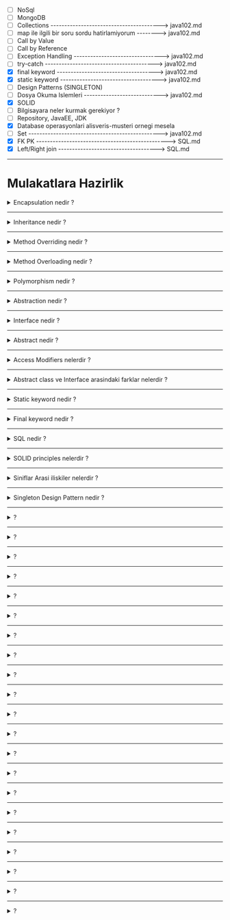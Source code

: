 - [ ] NoSql  
- [ ] MongoDB
- [ ] Collections ----------------------------------------> java102.md
- [ ] map ile ilgili bir soru sordu hatirlamiyorum --------> java102.md
- [ ] Call by Value
- [ ] Call by Reference
- [ ] Exception Handling --------------------------------> java102.md
- [ ] try-catch ----------------------------------------> java102.md
- [x] final keyword ------------------------------------> java102.md
- [x] static keyword ------------------------------------> java102.md
- [ ] Design Patterns (SINGLETON)
- [ ] Dosya Okuma Islemleri ----------------------------> java102.md
- [x] SOLID
- [ ] Bilgisayara neler kurmak gerekiyor ?
- [ ] Repository, JavaEE, JDK
- [x] Database operasyonlari alisveris-musteri ornegi mesela
- [ ] Set ------------------------------------------------> java102.md
- [x] FK PK ------------------------------------------------> SQL.md
- [x] Left/Right join  ------------------------------------> SQL.md
---
# Mulakatlara Hazirlik

<details>
    <summary>Encapsulation nedir ?</summary>

- **Encapsulation**, bir nesnenin sahip oldugu ozellik ve davranislarin gizlenmesidir.
- **Getter** ve **Setter** metotlari, koruma altina alinmis nesne ozelliklerine erismek icin kullanilan metotlardir.
- Bir sinifa ait niteliklerin ancak o sinifa ait metotlar tarafindan degistirilebilmesi ve okunabilmesi ilkesidir.
- Kitap adinda bir sinif olsun, degiskenlerinden biride sayfaSayisi olsun.
- Kitap sinifindan bir nesne olustururken sayfaSayisi negatif bir deger girilirse anlamsiz olur.
- Sinifa ait nitelikleri disaridan erisime kapatmak icin niteliklerin erisim belirleyicilerini **private** yapmaliyiz.
- Degiskenleri **private** yaparak koruma altina alip **public** **Getter** ve **Setter** metotlari ile kullanima sunulur.
- Yani **private** olan degiskenlere **getter** ve **setter** metotlari ile ulasabiliyoruz.
</details>

---
<details>
    <summary>Inheritance nedir ?</summary>

- Bir sinifin sahip oldugu ozellik ve davranislarin baska siniflara aktarilmasidir.
- Kalitim kullanarak birbiri ile iliskili bir grup nesnenin ortak ozelliklarini tanimlayan temel bir sinif olusturabiliriz.
- Bir sinif sadece bir sinifi inherit edebilir. (bir sinifin sadece bir ust sinifi olabilir).
- bir sinif diger bir sinifi extends anahtar sozcugunu kullanarak inherit eder.
- Bir UniversiteOgrencisi ve birde Ogrenci siniflari olsun. UniversiteOgrencisi, Ogrenci sinifini inherit eder, ondan miras alir cunku UniversiteOgrencisi'de bir Ogrencidir.
- cok guzel bir ornek : bir sinif olusturdugumuzda, default olarak Object sinifindan, parametresiz bir constructor(yapici blok) o olusturdugumuz sinifa miras kalir. Buda bir inheritance.
- A alt sinif B ust sinif
```java
public class A extends B {}
```
- **Tek Yonlu Kalitim (Single Inheritance):** Bir sinifin baska bir sinifi genislettigi alt ve ust sinif iliskisini ifade eder.
- **Cok Seviyeli Kalitim (Multilevel Inheritance):** Bir sinifa ait alt sinifin baska siniflari genisletmesine denir. C extends B, B extends A, dolayli olarak C extends A.
- **Hiyerarsik Kalitim (Hierarchical Inheritance):** Birden fazla sinifin ayni sinifi genislettigi alt ve ust sinif iliskisini ifade eder. B, C ve D siniflari A sinifini genisletir.
- **Hibrit Kalitim (Hybrid Inheritance):** Birden fazla kalitim turunun kombinasyonuna denir.
- Benzer isi yapan siniflarin ortak ozellikleri gruplanabilir.
- Alt sinifin, ust siniftaki nitelik ve davranislari kendisine almasi demektir.
- **TarimKrediManager** ve **OgretmenKrediManager**, **BaseKrediManager**'i inherit ederler yani ondan miras alirlar.
</details>

---
<details>
    <summary>Method Overriding nedir ?</summary>

- Bir alt sinifta, ust siniftan gelen metodun ayni isimle ve ayni sayida parametre ile kendine ozel olarak tekrar yazilmasina denir.
- Alt sinifta kodlanan metot, ust siniftaki metotla ayni isim ve parametre listesine sahiptir, ancak ust siniftaki metotla ayni kodlari icermemelidir.
- Method Overriding 'in neden gerekli oldugunu anlamak icin inheritance'ta alt siniflara indikce daha ozel siniflara, ust siniflara ciktikca daha genel siniflara ulastigimizi bilmemiz gerek.
- Ust sinifta tanimlanan bir yontem, o sinifi inherit eden alt siniflarin ortak ozelliklerine gore calisan bir yontem olacaktir.
- Alt siniflara inildikce siniflar ozellestigi icin, ust siniftaki yontem alt sinif icin fazla genel ve dolayisiyla yetersiz kalabilir.
- Bu durumda alt sinif, kendi ozelliklerine bagli olarak daha ozel bir gerceklestirim yapacaktir.
</details>

---
<details>
    <summary>Method Overloading nedir ?</summary>

- Bir sinif icinde, ayni isimde ve farkli parametre sayilarina sahip metotlarin bulunmasidir.
</details>

---
<details>
    <summary>Polymorphism nedir ?</summary>

- Bir ust sinif referansinin tum alt sinif nesnelerini tutabilmesidir.
- Bir ust sinif referansi ile alt siniftaki nesnelerin kullanilabilmesine olanak saglar. 
- Buradaki avantaj, bir islemi gerceklestirirken hangi sinifa ait nesne ile islem gerceklestirdigimizi bilmemize gerek kalmamasidir.
- BaseDatabaseManager, OracleDatabaseManager, SqlDatabaseManager, MysqlDatabaseManager.
- Cok Bicimlilik ayni gorevin farkli yollarla yapilabilmesini ifade eder.
- Nesne, ayni davranisi farkli formlar ve gorunusler ile yerine getirebilir.
- Alt siniflarin, ust siniflardaki metotlari (method overriding) sayesinde cok bicimli olarak davranmasina denir.
- TarimKrediManager ve OgretmenKrediManager, BaseKrediManager'i inherit ederler yani ondan miras alirlar. Ust siniftan miras aldigi metodun donus tipini ve parametre sayisini degistirmeden override ettiginde polymorphism oluyor.
- BKM'de hesapla metodu olsun. TKM oldugu gibi kullansin. OKM bu metodu override etsin. Bu polymorphism'dir.
- Hesapla metotlari her sinifta yaptigi islemler ayniysa o yanlis bir kullanimdir.
- Polymorphism, Inheritance yaptiginda hesapla metodunu kendi icinde degistirebilirsin, bu ozgurlugu, cok bicimliligi sagliyorum diyor.
- BaseKrediManager diye bir ust sinif dusun. TarimKrediManager, OgretmenKrediManager ve EmekliKrediManager siniflari BaseKrediManager'i inherit etsinler yani ondan miras alsinlar ayni zamanda BaseKrediManager'daki metodlari kendilerine gore override etsinler. Ve arayuzden cagirma islemini yaptigimiz bir class oldugunu dusun KrediUI. KrediUI'a dependency injection ile BaseKrediManager gonderiyoruz. KrediUI sinifindan yeni bir nesne olustururken yani KrediUI new'lendiginde bizden parametre olarak ne isteyecek ? Bir BaseKrediManager. bu sayede biz parametre olarak TarimKrediManager'da verebiliriz OgretmenKrediManager'da verebiliriz. Bu bir polymorphism ornegidir. En onemlisi bagimliligimiz ortadan kalkiyor.
</details>

---
<details>
    <summary>Abstraction nedir ?</summary>

- Alt siniflarin ortak ozelliklerini ve islevlerini tasiyan ancak henuz bir nesnesi olmayan bir ust sinif olusturmak istenirse abstract ust sinif olusturulur.
- Abstraction icin iki yontem vardir : interface tanimlamak, abstract sinif tanimlamak
- Abstract class(soyut sinif) abstract anahtar kelimesi ile tanimlanan siniflardir.
- Abstract sinif icinde abstract metotlar veya normal metotlar tanimlanabilir.
- Soyut siniflarin nesneleri olusturulamaz, yani new'lenemez.
- final kelimesi ile tanimlanmis metotlar alt siniflarda override edilemezler. 
- Abstract metodlar miras alinan sinif tarafindan implemente edilmek zorundadirlar.
- Bir sinifa veya metoda temel gorevlerin tanimlanmasi, detaylarin ise tanimlanmamasi demektir.
- Sinifin icindeki ic isleyisi disaridan izole etmektir.
</details>

---
<details>
    <summary>Interface nedir ?</summary>

- Siniflar arasinda pek cok ortak davranis bulundugu durumlarda tasarlanan yapilardir. 
- TKM OKM AKM'in ortak metotlarini BKM'de toplayabiliriz.
- Sadece kendisinden tureyecek olan siniflarin icini dolduracagi imza metod tanimlarinin bulundugu bir yapidir.
- Erisim belirleyicisi public oldugu taktirde, sinifin icindeki butun metotlar ve degiskenler public olur.
- Interface sinif bildirimi interface kelimesiyle yapilir.
- Bir sinif birden fazla interface implemente edebilir.
- newlenemez, yani nesnesi olusturulamaz.
- Icerisinde yalnizca metodlarin imzalari yer alir, ici dolu metod bulundurmazlar.
- Bir sinifin ne yapmasi gerektigini belirtir, nasil yapmasi gerektigini degil.
- Bir interface ile onu implemente eden bir sinif arasinda can-do iliskisi vardir.
- Interface'ler implementasyon kabul edilir, inheritance kabul edilmez.
- Interface'ler referans tiptir, bu yuzden bir interface, onu implemente eden siniflarin referansini tutar.
- Bir katman, baska bir katmanin sinifini kullanacakken sadece o sinifin interface'inden iletisim kurmalidir.
- Yani, CustomerManager(business)'in CustomerDao(dataAccess) ile iletisim kurarken gidipte MySql nesnesi ile degilde (dataAccess) katmaninin interface'i olan CustomerDao ile iletisim kurar ve bana bir CustomerDao ver der.
</details>

---
<details>
    <summary>Abstract nedir ?</summary>

- icerisinde degisken veya metod bulundurabilir.
- metodlar abstract veya abstract olmayan metodlar olabilir.
- yani abstract metod kullaniyorsan o metod imzadir govdesi olmaz. ama abstract metod degilde normal bir metod ise govdesi olur. (interface ile farki budur, interface'te sadece metod imzasi vardir.)
- abstract metodlar inherit edilen alt siniflarda override edilmek zorundadir.
- Abstract siniflardan turetilen siniflarin abstract metodlari implement etmesi zorunludur. Diger metodlari override etmeden de kullanabilir.
- bir abstract metod yazabilmek icin metodun bulundugu sinifinda abstract bir sinif olmasi gerekiyor.
- bir sinif yalnizca bir abstract sinifi inherit edebilir.
- Kendisinden miras alacak siniflar ile arasinda is-a iliskisi vardir. Yani UniversiteOgrencisi bir Ogrenci'dir.
</details>

---
<details>
    <summary>Access Modifiers nelerdir ?</summary>

- Java'da 4 erisim belirleyici vardir :
- **public :** bu erisim belirleyicisi ile tanimlanan hersey digre butun siniflar tarafindan erisilebilir.
- **private :** Bu erisim belirleyisici ile tanimlanan herhangi bir eleman sadece ve sadece ayni sinif icerisinden erisilebilir.
- **package-private (default) :** Bu erisim belirleyicisi ile isaretlenen hersey sadece ve sadece ayni paket icerisinde tanimlanan siniflar tarafindan erisilebilir. Farkli paketlerde bulunan siniflar erisemez. Java'da degiskenleri, metodlari vs. diger erisim belirleyicisilerle tanimlamazsaniz, package-private olarak tanimlamis olursunuz.Yani package veya package-private gibi kelimeler kulanilmaz
- **protected :** Bu erisim belirleyicisi ile herhangi bir eleman turetilmis olan ve ayni paket icerisinde olan siniflar icerisinden erisilebilir.
</details>

---
<details>
    <summary>Abstract class ve Interface arasindaki farklar nelerdir ?</summary>

| ABSTRACT CLASS                                                                                                               | INTERFACE                                                                                                     |
|------------------------------------------------------------------------------------------------------------------------------|---------------------------------------------------------------------------------------------------------------|
| Constructor icerebilir                                                                                                       | Constructor iceremez                                                                                          |
| Farkli tiplerde erisim belirleyicisi icerebilir. public, private, protected gibi.                                            | Farkli tipte erisim belirleyicisi icermez.Interfacete tanimlanan her metod default olarak public kabul edilir |
| Sinifin ait oldugu kimligi belirmek icin kullanilir.(is-a iliskisi)                                                          | Sinifin yapabilecegi seyleri belirtmek icin kullanilir (can-do iliskisi)                                      |
| Bir sinif sadece bir abstract class inherit edebilir.                                                                        | Bir sinif birden fazla interface'i inherit edebilir.                                                          |
| Eger bircok sinif ayni turden ve ortak davranislar sergiliyorsa abstract sinifi base class olarak kullanmak dogru olacaktir. | Eger bircok sinif yalnizca ortak metodlari kullaniyor ise interface'ten turetilmeleri dogru olacaktir.        |
| Abstract sinif metod, fields, vb. uyeleri icerebilir                                                                         | Interface yalnizca metod imzalarini icerebilir.                                                               |
| Turetilen siniflar abstract sinifi tamamen veya kismi implemente edebilir.                                                   | Turetilen siniflar interface'i tamamen implemente etmek zorundadir.                                           |
| Metod imzalari veya implementasyonlari icerebilir.                                                                           | Yalnizca metod imzalarini icerebilir                                                                          |

</details>

---
<details>
    <summary>Static keyword nedir ?</summary>

- Sinif degiskenlerini veya sinif metotlarini tanimlarken kullanilir.
- Eger bir degisken *static* yapilirsa o degisken artik sinif degiskeni olur.
- Sinif degiskenleri, her nesne olusturuldugunda ayri ayri olusmazlar.
- Sinifa ait ne kadar nesne olursa olsun, sinif degiskeni (static degisken) 1 tanedir. Ve sinifa ait herhangi bir nesne uzerinden bu degiskene ulasilabilir.
- Sinif degiskenlerinin bir diger ozelligi ise sinifa ait herhangi bir nesne olusturulmasa dahi bellekte yer kaplarlar.
- Degiskenler gibi, metotlar static yapildiginda (*static* anahtar sozcugu ile) o metotlar sinif metotlari olurlar.
- Bir sinif metodu ise nesne olusturulmadan sinif adi uzerinden cagirilabilir.
- Sinifa ait basinda *static* olmayan degikenlere *olgu* degiskenleri deniyor.
- Sinif degiskenleri dendiginde *static* degiskenler oluyor ve bunlarin nesneyle bir baglantilari yok.
- Attributes and methods belongs to the class, rather than an object
</details>

---
<details>
    <summary>Final keyword nedir ? </summary>

- The **final keyword** is a non-access modifier used for classes, attributes and methods, which makes them non-changeable (impossible to inherit or override).
- The final keyword is useful when you want a variable to always store the same value, like PI
- Attributes and methods cannot be overridden/modified
</details>

---
<details>
    <summary>SQL nedir ?</summary>

- Structured Query Language
- Yapilandirilmis Sorgu Dili
- Iliskisel veritabani RDBMS ile iliski kurmamizi saglayan bir declarative yani bildirimsel bir programlama dilidir.
- Sorgu (Query) SQL komutlarini iceren sorgu cumlesidir.
<details>
    <summary>SELECT</summary>

```roomsql
SELECT first_name, last_name
FROM author;
```
</details>
<details>
    <summary>WHERE</summary>

```roomsql
SELECT title, replacement_cost
FROM film
WHERE replacement_cost = 14.99;
```
```roomsql
SELECT * 
FROM actor
WHERE first_name = 'Penelope' AND last_name = 'Monroe';
```
</details>
<details>
    <summary> BETWEEN ve IN </summary>

```roomsql
SELECT * FROM film
WHERE length >= 100 AND length <= 140;
```
```roomsql
SELECT * FROM film
WHERE length BETWEEN 100 AND 140;
```
```roomsql
SELECT * FROM film
WHERE length IN (30,60,90,120);
```
```roomsql
SELECT first_name, last_name FROM actor
WHERE first_name IN ('Penelope', 'Nick', 'Ed');
```
</details>
<details>
    <summary>LIKE ve ILIKE</summary>

- Burada kullanilan % karakteri sifir, bir veya daha fazla karakteri temsil eder ve wildcard olarak isimlendirilir. Bir deger wildcard karakteri _ karakteridir ve bir karakteri temsil eder. ILIKE operatoru LIKE operatorunun case-insensitive versiyonudur.
```roomsql
SELECT * FROM actor
WHERE first_name LIKE 'P%';
```
</details>
<details>
    <summary>DISTINCT ve COUNT</summary>

- **DISTINCT** bir tablodaki birbirini tekrar eden sutunlari gormek farkli degerleri gormek icin kullaniriz
```roomsql
SELECT DISTINCT rental_rate
FROM film;
```
```roomsql
SELECT DISTINCT replacement_cost
FROM film;
```
- COUNT aggregate fonksiyonu ilgili sorgu sonucunda olusan veri sayisini bildirir. Ismi Penelope olan aktorleri sirala :
```roomsql
SELECT COUNT(*)
FROM actor
WHERE first_name = 'Penelope';
```
</details>
<details>
    <summary>ORDER BY</summary>

- ORDER BY anahtar kelimesi sayesinde verileri herhangi bir sutunda bulunan degerlere gore azalan veya artan bir sekilde siralayabiliriz. (ASC:ARTAN) (DESC:AZALAN)
```roomsql
SELECT title, rental_rate, length
FROM film
ORDER BY rental_rate ASC, length DESC;
```
</details>
<details>
    <summary>LIMIT ve OFFSET</summary>

- Bazi durumlarda kosullari saglayan verilerin tamamini degil belirli bir sayida olanlarini siralamak isteriz, bunun icin LIMIT anahtar kelimesini kullaniyoruz.
```roomsql
SELECT *
FROM film
WHERE title LIKE 'B%'
ORDER BY length DESC
LIMIT 10;
```
- Bazi durumlarda sonuc olarak gordugumuz veri grubu icerisinden bazilarini "pass" gecmek isteriz. Ornegin film tablosundan B ile baslayan filmleri uzunluklarina gore siralayalim ancak en uzun 6 filmi "pass" gecelim ve sonrasindaki 4 firmi siralayalim. LIMIT 4 OFFSET 6.
```roomsql
SELECT *
FROM film
WHERE title LIKE 'B%'
ORDER BY length DESC
OFFSET 6
LIMIT 4;
```
</details>
<details>
    <summary>Aggregate Fonksiyonlar</summary>

- AVG fonksiyonu ile sayisal degerlerden olusan sutunun ortalama degerini aliriz.
```roomsql
SELECT AVG(length)
FROM film;
```
- SUM fonksiyonu ile sayisal degerlerden olusan sutunun toplam degerini aliriz.
```roomsql
SELECT SUM(length)
FROM film;
```
- MAX fonksiyonunu ile kullandigimiz sayisal degerlerden olusan sutunun en yuksek degerini aliriz.
```roomsql
SELECT MAX(length)
FROM film;
```
- MIN fonksiyonunu ile kullandigimiz sayisal degerlerden olusan sutunun en dusuk degerini aliriz.
```roomsql
SELECT MIN(length)
FROM film;
```
</details>
<details>
    <summary>GROUP BY</summary>

- dvdrental veritabaninda rental_rate sutununda 3 farkli deger var. Bu 3 farkli deger icin en uzun filmi bulmaya calisalim.
```roomsql
SELECT rental_rate, MAX(length)
FROM film
GROUP BY rental_rate;
```
- SELECT anahtar kelimesinde bulunan sutunlarin GROUP BY anahtar kelimesi icerisinde bulunmasi gerek. rating'lere gore film sayilarini sirala :
```roomsql
SELECT rental_rate, COUNT(*)
FROM film
WHERE rental_rate != 2.99
GROUP BY rental_rate;
```
</details>
<details>
    <summary>HAVING</summary>

- **HAVING** anahtar kelimesi sayesinde gruplandirilmis verilere kosullar ekleyebiliriz.
- **WHERE** anahtar kelimesi ise satir bazli kosullar vermek icin.
```roomsql
SELECT rental_rate, COUNT(*)
FROM film
GROUP BY rental_rate
HAVING COUNT(*) > 325;
```
- en yuksek alisveris yapan musterinin id'si :
```roomsql
SELECT customer_id, SUM(amount)
FROM payment
GROUP BY customer_id
HAVING SUM(amount) > 100
ORDER BY SUM(amount) DESC
LIMIT 1;
```
</details>
<details>
    <summary>ALIAS</summary>

- AS anahtar kelimesi sayesinde sorgular sonucu olusturgumuz tablo ve sutunlara gecici isimler veririz.
```roomsql
SELECT customer_id as customerid, SUM(amount) as amount
FROM payment
GROUP BY customer_id
HAVING SUM(amount) > 100
ORDER BY SUM(amount) DESC
LIMIT 1;
```
</details>
<details>
    <summary>CREATE</summary>

- Tablo olustururken 3 onemli baslik vardir : Sutunlara verilecek isim, sutunlarin veri tipi ve varsa sutunlarda bulunan kisitlama yapilari.
```roomsql
CREATE TABLE author (
  id SERIAL PRIMARY KEY,
  first_name VARCHAR(50) NOT NULL,
  last_name VARCHAR(50) NOT NULL,
  email VARCHAR(100),
  birthday DATE
);
```
```roomsql
INSERT INTO author(first_name, last_name, email, birthday)
VALUES
  ('Martha', 'Williams', 'martha_williams@gmail.com', '1985-11-23'),
  ('Ilber', 'Ortayli', 'ortayliilber@gmail.com', '1945-03-19'),
  ('Dan', 'Brown', 'dan@gmail.com', '1973-02-02');
```
- Bir tablonun yedegini boyle olustururuz : 
```roomsql
CREATE TABLE author3 AS
SELECT * FROM author;
```
</details>
<details>
    <summary>DROP</summary>

```roomsql
DROP TABLE IF EXISTS author;
```
</details>
<details>
    <summary>UPDATE</summary>

```roomsql
UPDATE author
SET
  first_name = 'Murat',
  last_name = 'Bardakci',
  email = 'bardakcimurat@gmail.com',
  birthday = '1974-01-01'
WHERE first_name = 'Ilber' AND last_name = 'Ortayli';
```
</details>
<details>
    <summary>DELETE</summary>

```roomsql
DELETE FROM author
WHERE first_name = 'Tom';
```
</details>
<details>
    <summary>Primary Key nedir ?</summary>

- PRIMARY KEY bir tabloda bulunan veri siralarini birbirinden ayirmamizi saglayan bir kisitlama (constraint) yapisidir. 
- O tabloda bulunan veri siralarina ait bir "benzersiz tanimlayicidir".
- benzersiz (unique) olmalidir
- NULL degerine sahip olamaz
- Bir tabloda en fazla 1 tane bulunur.
```roomsql
CREATE TABLE bok (
	id SERIAL PRIMARY KEY,
	title VARCHAR(100) NOT NULL,
	page_number INTEGER NOT NULL,
	author_id INTEGER REFERENCES author(id)
);
```
</details>
<details>
    <summary>Foreign Key nedir ?</summary>

- FOREIGN KEY bir tabloda bulunan herhangi bir sutundaki verilerin genelde baska bir tablo sutunundan referans vermesi durumudur, tablolar arasi iliski kurulmasini saglar.
- Bir tabloda birden fazla sutun FK olarak tanimlanabilir.
- Ayni sutunun icerisinde ayni degerler bulunabilir.
```roomsql
CREATE TABLE bok (
	id SERIAL PRIMARY KEY,
	title VARCHAR(100) NOT NULL,
	page_number INTEGER NOT NULL,
	author_id INTEGER REFERENCES author(id)
);
```
</details>
<details>
    <summary>INNER JOIN</summary>

- INNER JOIN yapisi sayesinde birbiriyle iliskili olan tablolarin birbiriyle kesisen verilerini siralayabiliriz. 
- author-book tablolarinin yerlerinin degistirilmesi sonucu etkilemez bundan dolayi simetriktir.
```roomsql
SELECT title, first_name, last_name
FROM bok
INNER JOIN author ON bok.author_id = author.id;
```
```roomsql
SELECT city as sehir_ismi, country as ulke_ismi
FROM city
INNER JOIN country
ON country.country_id = city.country_id
WHERE country LIKE 'Turke%';
```
</details>
<details>
    <summary>LEFT JOIN</summary>

- LEFT JOIN yapisinda tablo birlestirme islemi tablo1 (soldaki tablo) uzerinden gerceklestirilir.
- Ornegin tablo1 olarak bok tablosunu aldigimizda oncelikle bok tablosundaki tum verileri aliriz, sonrasinda bu verilerin eslestigi ilgili tablo2 sutunundaki verileri aliriz. tablo1'de olup tablo2'de olmayan veriler icin NULL degeri kullanilir.
```roomsql
SELECT book.title, author.first_name, author.last_name
FROM book
LEFT JOIN author
ON author.id = book.author_id;
```
</details>
<details>
    <summary>RIGHT JOIN</summary>

- RIGHT JOIN yapisindaki tablo birlestirme islemi tablo2 (Sagdaki tablo) uzerinden gerceklestirilir. Ornegin tablo2 author tablosunu aldigimizda oncelikle author tablosundaki butun verileri alacagiz, sonra bu verilerin eslestigi tablo1 sutunundaki verileri alacagiz. tablo2 de olup tablo1'de olmayanlar icin NULL degeri kullanilir.
```roomsql
SELECT bok.title, author.first_name, author.last_name
FROM bok 
RIGHT JOIN author
ON author.id = bok.author_id;
```
</details>
<details>
    <summary>FULL JOIN</summary>

- FULL JOIN yapisinda tablo birlestirme islemi her iki tablo uzerinden gerceklestirilir.
- Ornegin tablo1 olarak book tablosunu aldigimizda tum verileri aliriz, tablo2 'deki tum verileri de aliriz.
- tablo1'de olup tablo2'de olmayan ve tablo2'de olup tablo1'de olmayan veriler icin NULL degeri kullanilir.
```roomsql
SELECT book.title, author.first_name, author.last_name FROM book
FULL JOIN author
ON author.id = book.author_id;
```
</details>
</details>

---
<details>
    <summary> SOLID principles nelerdir ? </summary>

<details>
    <summary> Single Responsibility Principle </summary>

- Each class should be responsible for a single part or functionality of the system.
- Every class in Java should have a single job to do
- Here is an example of a java class that doesn't follow the single responsibility principle :
```java
public class Vehicle {
  public void printDetails() {}
  public double calculateValue() {}
  public void addVehicleToDB() {}
}
```
- The Vehicle class has three separate responsibilities: reporting, calculation, and database.
- By applying SRP, we can separate the above class into three classes with separate responsibilities.
</details>
<details>
    <summary> Open-Closed Principle </summary>

- Software components should be open for extension, but not for modification
```java
public class VehicleCalculations {
    public double calculateValue(Vehicle v) {
        if (v instanceof Car) {
            return v.getValue() * 0.8;
            if (v instanceof Bike) {
                return v.getValue() * 0.5;
            }
        }
    }
}
```
- Suppose we now want to add another subclass called Truck. We would have to modify the above class by adding another if statement, which goes against the Open-Closed Principle.
- A better approach would be for the subclasses Car and Truck to override the calculateValue method:
```java
public class Vehicle {
    public double calculateValue() {}
}
public class Car extends Vehicle {
    public double calculateValue() {
        return this.getValue() * 0.8;
}
public class Truck extends Vehicle{
    public double calculateValue() {
        return this.getValue() * 0.9;
}}}
```
- Adding another Vehicle type is as simple as making another subclass and extending from the Vehicle class.
</details>
<details>
    <summary> Liskov Substitution Principle </summary>

- Objects of a superclass should be replaceable with objects of its subclasses without breaking the system.
- The Liskov Substitution Principle applies to inheritance hierarchies such that derived classes must be completely substitutable for their base classes.
</details>
<details>
    <summary> Interface Segregation Principle </summary>

- No client should be forced to depend on methods that it does not use.
- The Interface Segregation Principle states that clients should not be forced to depend upon interface members they do not use. In other words, do not force any client to implement an interface that is irrelevant to them.
- it does not make sense for a Bike class to implement the openDoors() method as a bike does not have any doors! 
- To fix this, ISP proposes that the interfaces be broken down into multiple, small cohesive interfaces so that no class is forced to implement any interface, and therefore methods, that it does not need.
</details>
<details>
    <summary> Dependency Inversion Principle </summary>

- High-level modules should not depend on low-level modules, both should depend on abstractions.
- The Dependency Inversion Principle states that we should depend on abstractions (interfaces and abstract classes) instead of concrete implementations (classes).
- The abstractions should not depend on details; instead, the details should depend on abstractions.
- what if we wanted to add another engine type, let’s say a diesel engine? This will require refactoring the Car class.
```java
public class Car {
    private Engine engine;
    public Car(Engine e) {
        engine = e;
    }
    public void start() {
        engine.start();
    }
}
public class Engine {
   public void start() {}
}
```
- we can solve this by introducing a layer of abstraction. Instead of Car depending directly on Engine, let’s add an interface:
```java
public interface Engine {
    public void start();
}
public class Car {
    private Engine engine;
    public Car(Engine e) {
        engine = e;
    }
    public void start() {
        engine.start();
    }
}
public class PetrolEngine implements Engine {
   public void start() {//}
}
public class DieselEngine implements Engine {
   public void start() {//}
}}}
```

</details>
</details>

---
<details>
    <summary> Siniflar Arasi iliskiler nelerdir ? </summary>

- **Bagimlilik Dependency** iliskisi / **uses a** :
- Eger bir sinifin metotlarindan en az biri baska bir sinifa ait parametre aliyorsa, parametre alan metoda ait sinif diger sinifa bagimlidir ya da onu kullanir.
- **Birlestirme Composition** iliskisi / **has a** :
- Eger bir sinifin degiskenlerinden en az bir tanesi baska bir sinif turunden ise, degiskene sahip olan sinif diger sinifi icerir yani "has a" olarak adlandirilir.
- **Kalitim Inheritance** iliskisi / **is a** :
- Eger bir sinifa ait tum nesneler ayni zamanda daha genel yapidaki baska bir sinifa aitse, o zaman bu iki sinif arasinda kalitim iliskisi vardir.
</details>

---
<details>
    <summary>Singleton Design Pattern nedir ?</summary>

- The Singleton pattern solves two problems at the same time, violating the *Single Responsibility Principle*.
- **Ensure that a class has just a single instance.** We want to control how many instances a class has is to control access to some shared resource - for example, a database or a file.
- Here's how it works : imagine that you created an object, but after a while decided to create a new one. Instead of receiving a fresh object, you'll get the one you already created.
- Note that this behavior is impossible to implement with a regular constructor since a constructor call must always return a new object by design.
- **Provide a global access point to that instance.** Just like a global variable, the Singleton pattern lets you access some object from anywhere in the program. However, it also protects that instance from being overwritten by other code.
- All implementations of the Singleton have these two steps in common : 
  - Make the default constructor private, to prevent other objects from using the `new` operator with the Singleton class.
  - Create a static creation method that acts as a constructor. Under the hood, this method calls the private constructor to create an object and saves it in a static field. All following calls to this method return the cached object.
![](../../../AppData/Local/Temp/structure-en-indexed.png)
- Use the Singleton pattern when a class in your program should have just a single instance available to all clients; for example, a single database object shared by different parts of the program.
- The Singleton pattern disables all other means of creating objects of a class except for the special creation method.
- Thid method either creates a new object or returns an existing if it has already been created.
- **Use the Singleton pattern when you need stricter control over global variables.**
- Unlike global variables, the Singleton pattern guarantees that there's just one instance of a class.
- Nothing, except for the Singleton class itself, can replace the cached instance.
- Note that you can always adjust this limitation and allow creating any number of Singleton instances.
- The only piece of code that needs changing is the body of the `getInstance` method.
- **How to implement?**
  1. Add a private static field to the class for storing the singleton instance. 
  2. Declare a public static creation method for getting the singleton instance.
  3. Implement “lazy initialization” inside the static method. It should create a new object on its first call and put it into the static field. The method should always return that instance on all subsequent calls.
  4. Make the constructor of the class private. The static method of the class will still be able to call the constructor, but not the other objects.
  5. Go over the client code and replace all direct calls to the singleton’s constructor with calls to its static creation method.
- [refactoring.guru](https://refactoring.guru/design-patterns/singleton/java/example#example-1--Singleton-java)
- ----------------------------------------
- Advantage of Singleton Design Pattern : Saves memory because object is not created at each request. Only single instance is reused again and again.
- Singleton Design pattern, Creational Design Pattern grubunda yer alir.
- Singleton Design patter calisma zamaninda yalnizca bir object yaratilmasini garanti eden tasarim desenidir.
- Kullanimina ihtiyac duyulan durum sudur :
    - Birden cok sinifin ayni instance'i kullanmasi gerekmektedir.
    - Tum uygulama icin yalnizca bir nesne olmasi gerekmektedir.
    - Sadece bir nesne oldugu (unique) garanti edilmelidir.
- Bu gereklilikler icin bir sinif olustururuz ve sinifin kendi instance'ini yonetmesini saglariz.
- Bir sinifin yalnizca bir instance'inin bulundugundan emin olmaliyiz ve buna global erisim noktasi saglamaliyiz.
- Singleton pattern kullaniminin faydalari :
  - Bir instance'a kontrollu erisim saglanir.
  - Global degiskenler yaratmaktan kaciniriz.
- Singleton pattern yalnizca bir object yaratmak icin test edilmis bir yontemdir.
- Singleton pattern bize global bir erisim noktasi sunar, global degiskenler gibi dezavantaji yoktur.
- Bu dezavantajlardan biri sudur : objemizi global degisken olarak yarattigimizda uygulama basladiginda nesne yaratilacak, bu nesne kaynak yogunsa ve uygulamaniz onu kullanmadan tamamladiysa ne olacak ? Single Pattern'dea bir object ancak ona ihtiyac duydugumuzda yaratilir.

<details>
    <summary>Example</summary>

```java

```
</details>

</details>

---
<details>
    <summary> ? </summary>

-
</details>

---
<details>
    <summary> ? </summary>

-
</details>

---
<details>
    <summary> ? </summary>

-
</details>

---
<details>
    <summary> ? </summary>

-
</details>

---
<details>
    <summary> ? </summary>

-
</details>

---
<details>
    <summary> ? </summary>

-
</details>

---
<details>
    <summary> ? </summary>

-
</details>

---
<details>
    <summary> ? </summary>

-
</details>

---
<details>
    <summary> ? </summary>

-
</details>

---
<details>
    <summary> ? </summary>

-
</details>

---
<details>
    <summary> ? </summary>

-
</details>

---
<details>
    <summary> ? </summary>

-
</details>

---
<details>
    <summary> ? </summary>

-
</details>

---
<details>
    <summary> ? </summary>

-
</details>

---
<details>
    <summary> ? </summary>

-
</details>

---
<details>
    <summary> ? </summary>

-
</details>

---
<details>
    <summary> ? </summary>

-
</details>

---
<details>
    <summary> ? </summary>

-
</details>

---
<details>
    <summary> ? </summary>

-
</details>

---
<details>
    <summary> ? </summary>

-
</details>

---
<details>
    <summary> ? </summary>

-
</details>


